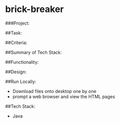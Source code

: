 # brick-breaker

###Project: 

##Task:

##Criteria:

##Summary of Tech Stack: 

##Functionality: 

##Design:

##Run Locally:
- Download files onto desktop one by one
- prompt a web browser and view the HTML pages

##Tech Stack:
- Java
